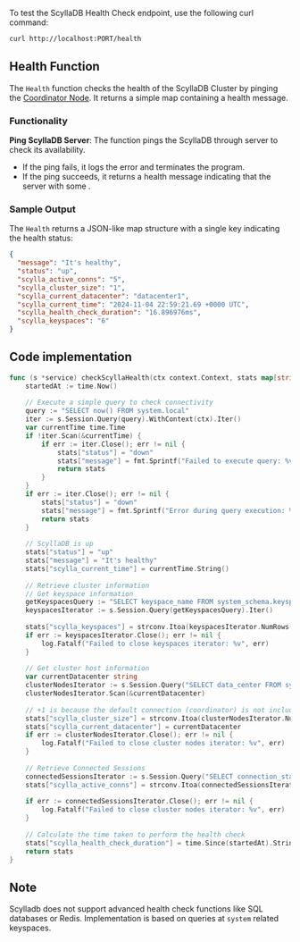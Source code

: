 To test the ScyllaDB Health Check endpoint, use the following curl command:

```bash
curl http://localhost:PORT/health
```
## Health Function

The `Health` function checks the health of the ScyllaDB Cluster by pinging the [Coordinator Node](https://opensource.docs.scylladb.com/stable/architecture/architecture-fault-tolerance.html). It returns a simple map containing a health message.

### Functionality

**Ping ScyllaDB Server**: The function pings the ScyllaDB through server to check its availability.

   - If the ping fails, it logs the error and terminates the program.
   - If the ping succeeds, it returns a health message indicating that the server with some .

### Sample Output

The `Health` returns a JSON-like map structure with a single key indicating the health status:

```json
{
  "message": "It's healthy",
  "status": "up",
  "scylla_active_conns": "5",
  "scylla_cluster_size": "1",
  "scylla_current_datacenter": "datacenter1",
  "scylla_current_time": "2024-11-04 22:59:21.69 +0000 UTC",
  "scylla_health_check_duration": "16.896976ms",
  "scylla_keyspaces": "6"
}
```

## Code implementation

```go
func (s *service) checkScyllaHealth(ctx context.Context, stats map[string]string) map[string]string {
    startedAt := time.Now()
    
    // Execute a simple query to check connectivity
    query := "SELECT now() FROM system.local"
    iter := s.Session.Query(query).WithContext(ctx).Iter()
    var currentTime time.Time
    if !iter.Scan(&currentTime) {
        if err := iter.Close(); err != nil {
            stats["status"] = "down"
            stats["message"] = fmt.Sprintf("Failed to execute query: %v", err)
            return stats
        }
    }
    if err := iter.Close(); err != nil {
        stats["status"] = "down"
        stats["message"] = fmt.Sprintf("Error during query execution: %v", err)
        return stats
    }
    
    // ScyllaDB is up
    stats["status"] = "up"
    stats["message"] = "It's healthy"
    stats["scylla_current_time"] = currentTime.String()
    
    // Retrieve cluster information
    // Get keyspace information
    getKeyspacesQuery := "SELECT keyspace_name FROM system_schema.keyspaces"
    keyspacesIterator := s.Session.Query(getKeyspacesQuery).Iter()
    
    stats["scylla_keyspaces"] = strconv.Itoa(keyspacesIterator.NumRows())
    if err := keyspacesIterator.Close(); err != nil {
        log.Fatalf("Failed to close keyspaces iterator: %v", err)
    }
    
    // Get cluster host information
    var currentDatacenter string
    clusterNodesIterator := s.Session.Query("SELECT data_center FROM system.peers").Iter()
    clusterNodesIterator.Scan(&currentDatacenter)
    
    // +1 is because the default connection (coordinator) is not included in the query
    stats["scylla_cluster_size"] = strconv.Itoa(clusterNodesIterator.NumRows() + 1)
    stats["scylla_current_datacenter"] = currentDatacenter
    if err := clusterNodesIterator.Close(); err != nil {
        log.Fatalf("Failed to close cluster nodes iterator: %v", err)
    }
    
    // Retrieve Connected Sessions
    connectedSessionsIterator := s.Session.Query("SELECT connection_stage as connected_sessions FROM system.clients").Iter()
    stats["scylla_active_conns"] = strconv.Itoa(connectedSessionsIterator.NumRows())
    
    if err := connectedSessionsIterator.Close(); err != nil {
        log.Fatalf("Failed to close cluster nodes iterator: %v", err)
    }
    
    // Calculate the time taken to perform the health check
    stats["scylla_health_check_duration"] = time.Since(startedAt).String()
    return stats
}

```

## Note

Scylladb does not support advanced health check functions like SQL databases or Redis. 
Implementation is based on queries at `system` related keyspaces.

